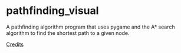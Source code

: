 # pathfinding_visual

A pathfinding algorithm program that uses pygame and the A* search algorithm to find the shortest path to a given node.

[Credits](https://youtu.be/twRidO-_vqQ)

